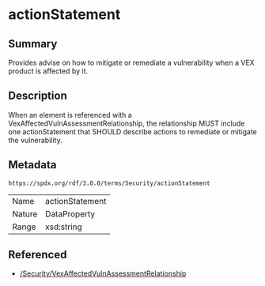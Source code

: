 <!-- Automatically generated by spec-parser v2.3.0 on 2024-07-09T12:43:38.633388+00:00 -->
<!-- SPDX-License-Identifier: Community-Spec-1.0 -->

# actionStatement

## Summary

Provides advise on how to mitigate or remediate a vulnerability when a VEX product
is affected by it.


## Description

When an element is referenced with a VexAffectedVulnAssessmentRelationship,
the relationship MUST include one actionStatement that SHOULD describe actions
to remediate or mitigate the vulnerability.


## Metadata

`https://spdx.org/rdf/3.0.0/terms/Security/actionStatement`


| | |
|---|---|
| Name | actionStatement |
| Nature | DataProperty |
| Range | xsd:string |




## Referenced

- [/Security/VexAffectedVulnAssessmentRelationship](../../Security/Classes/VexAffectedVulnAssessmentRelationship.md)

